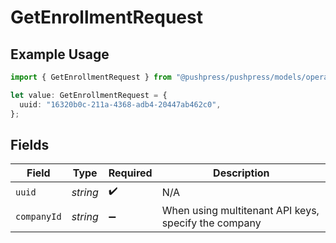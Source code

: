 # GetEnrollmentRequest

## Example Usage

```typescript
import { GetEnrollmentRequest } from "@pushpress/pushpress/models/operations";

let value: GetEnrollmentRequest = {
  uuid: "16320b0c-211a-4368-adb4-20447ab462c0",
};
```

## Fields

| Field                                                | Type                                                 | Required                                             | Description                                          |
| ---------------------------------------------------- | ---------------------------------------------------- | ---------------------------------------------------- | ---------------------------------------------------- |
| `uuid`                                               | *string*                                             | :heavy_check_mark:                                   | N/A                                                  |
| `companyId`                                          | *string*                                             | :heavy_minus_sign:                                   | When using multitenant API keys, specify the company |